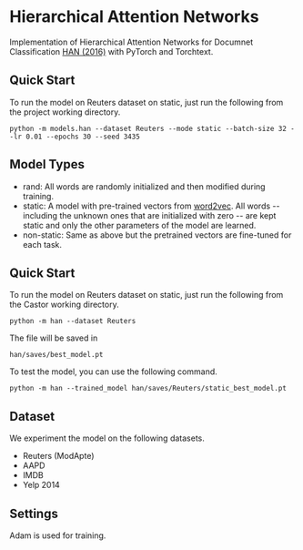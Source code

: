 # Hierarchical Attention Networks

Implementation of Hierarchical Attention Networks for Documnet Classification [HAN (2016)](https://www.cs.cmu.edu/~hovy/papers/16HLT-hierarchical-attention-networks.pdf) with PyTorch and Torchtext.

## Quick Start

To run the model on Reuters dataset on static, just run the following from the project working directory.

```
python -m models.han --dataset Reuters --mode static --batch-size 32 --lr 0.01 --epochs 30 --seed 3435
```

## Model Types

- rand: All words are randomly initialized and then modified during training.
- static: A model with pre-trained vectors from [word2vec](https://code.google.com/archive/p/word2vec/). All words -- including the unknown ones that are initialized with zero -- are kept static and only the other parameters of the model are learned.
- non-static: Same as above but the pretrained vectors are fine-tuned for each task.

## Quick Start

To run the model on Reuters dataset on static, just run the following from the Castor working directory.

```
python -m han --dataset Reuters 
```

The file will be saved in

```
han/saves/best_model.pt
```

To test the model, you can use the following command.

```
python -m han --trained_model han/saves/Reuters/static_best_model.pt 
```

## Dataset

We experiment the model on the following datasets.

- Reuters (ModApte)
- AAPD
- IMDB
- Yelp 2014

## Settings

Adam is used for training.
